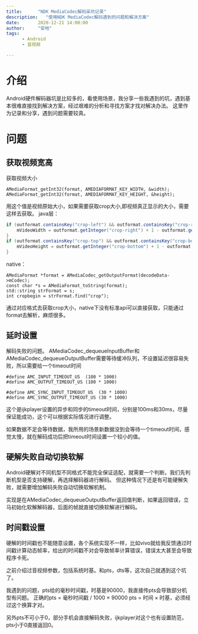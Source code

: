 ```yaml
---
title:      "NDK MediaCodec解码采坑记录"
description:   "使用NDK MediaCodec解码遇到的问题和解决方案"
date:       2020-12-21 14:00:00
author:     "安地"
tags:
      - Android
      - 音视频

---
```


# 介绍

Android硬件解码器坑是比较多的，看使用场景，我分享一些我遇到的坑，遇到基本很难直接找到解决方案，经过艰难的分析和寻找方案才找对解决办法。
这里作为记录和分享，遇到问题需要较真。

# 问题

## 获取视频宽高


获取视频大小

```
AMediaFormat_getInt32(format, AMEDIAFORMAT_KEY_WIDTH, &width);
AMediaFormat_getInt32(format, AMEDIAFORMAT_KEY_HEIGHT, &height);
```

用这个值是视频原始大小，如果需要获取crop大小,即视频真正显示的大小，需要这样去获取。
java层：
```java
if (outformat.containsKey("crop-left") && outformat.containsKey("crop-right")) {
    mVideoWidth = outformat.getInteger("crop-right") + 1 - outformat.getInteger("crop-left");
}
if (outformat.containsKey("crop-top") && outformat.containsKey("crop-bottom")) {
    mVideoHeight = outformat.getInteger("crop-bottom") + 1 - outformat.getInteger("crop-top");
}
```
native：
```
AMediaFormat *format = AMediaCodec_getOutputFormat(decodeData->mCodec);
const char *s = AMediaFormat_toString(format);
std::string strFormat = s;
int cropbegin = strFormat.find("crop");
```

通过对应格式去获取crop大小，native下没有标准api可以直接获取，只能通过format去解析，麻烦很多。

## 延时设置

解码失败的问题。
AMediaCodec_dequeueInputBuffer和AMediaCodec_dequeueOutputBuffer需要等待缓冲队列，不设置延迟很容易失败，所以需要给一个timeout时间

```
#define AMC_INPUT_TIMEOUT_US  (100 * 1000)
#define AMC_OUTPUT_TIMEOUT_US (100 * 1000)

#define AMC_SYNC_INPUT_TIMEOUT_US  (30 * 1000)
#define AMC_SYNC_OUTPUT_TIMEOUT_US (30 * 1000)
```

这个是ijkplayer设置的异步和同步的timeout时间，分别是100ms和30ms，尽量保证能成功，这个可以根据实际情况进行调整。

如果数据不足会等待数据，我所用的场景新数据没到会等待一个timeout时间，感觉太慢，就在解码成功后把timeout时间设置一个较小的值。


## 硬解失败自动切换软解

Android硬解对不同机型不同格式不能完全保证适配，就需要一个判断。我们先判断机型是否支持硬解，再选择解码器进行解码。
但这种情况下还是有可能硬解失败，就需要增加解码失败自动切换软解机制。

实现是在AMediaCodec_dequeueOutputBuffer返回值判断，如果返回错误，立马初始化软解解码器，后面的帧就直接切换软解进行解码。


## 时间戳设置

硬解的时间戳也不能随意设置，各个系统实现不一样，比如vivo就给我反馈通过时间戳计算动态帧率，给出的时间戳不对会导致帧率计算错误，错误太大甚至会导致程序卡死。

之前介绍过音视频参数，包括系统时基。和pts，dts等，这次自己就遇到这个坑了。

我遇到的问题，pts给的毫秒时间戳，时基是90000，我直接传pts会导致部分机型有问题。
正确的pts = 毫秒时间戳 / 1000 × 90000
pts = 时间 × 时基，必须经过这个换算才对。

另外pts不可小于0，部分手机会直接解码失败，ijkplayer对这个也有设置防范，pts小于0直接返回0。

